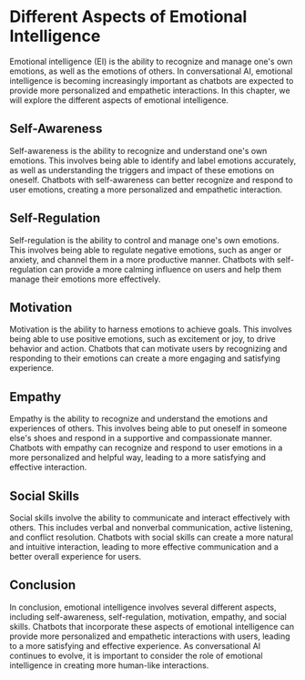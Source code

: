 Different Aspects of Emotional Intelligence
============================================================================================

Emotional intelligence (EI) is the ability to recognize and manage one's own emotions, as well as the emotions of others. In conversational AI, emotional intelligence is becoming increasingly important as chatbots are expected to provide more personalized and empathetic interactions. In this chapter, we will explore the different aspects of emotional intelligence.

Self-Awareness
--------------

Self-awareness is the ability to recognize and understand one's own emotions. This involves being able to identify and label emotions accurately, as well as understanding the triggers and impact of these emotions on oneself. Chatbots with self-awareness can better recognize and respond to user emotions, creating a more personalized and empathetic interaction.

Self-Regulation
---------------

Self-regulation is the ability to control and manage one's own emotions. This involves being able to regulate negative emotions, such as anger or anxiety, and channel them in a more productive manner. Chatbots with self-regulation can provide a more calming influence on users and help them manage their emotions more effectively.

Motivation
----------

Motivation is the ability to harness emotions to achieve goals. This involves being able to use positive emotions, such as excitement or joy, to drive behavior and action. Chatbots that can motivate users by recognizing and responding to their emotions can create a more engaging and satisfying experience.

Empathy
-------

Empathy is the ability to recognize and understand the emotions and experiences of others. This involves being able to put oneself in someone else's shoes and respond in a supportive and compassionate manner. Chatbots with empathy can recognize and respond to user emotions in a more personalized and helpful way, leading to a more satisfying and effective interaction.

Social Skills
-------------

Social skills involve the ability to communicate and interact effectively with others. This includes verbal and nonverbal communication, active listening, and conflict resolution. Chatbots with social skills can create a more natural and intuitive interaction, leading to more effective communication and a better overall experience for users.

Conclusion
----------

In conclusion, emotional intelligence involves several different aspects, including self-awareness, self-regulation, motivation, empathy, and social skills. Chatbots that incorporate these aspects of emotional intelligence can provide more personalized and empathetic interactions with users, leading to a more satisfying and effective experience. As conversational AI continues to evolve, it is important to consider the role of emotional intelligence in creating more human-like interactions.
